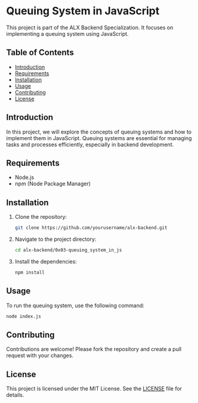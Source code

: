 # Queuing System in JavaScript

This project is part of the ALX Backend Specialization. It focuses on implementing a queuing system using JavaScript.

## Table of Contents
- [Introduction](#introduction)
- [Requirements](#requirements)
- [Installation](#installation)
- [Usage](#usage)
- [Contributing](#contributing)
- [License](#license)

## Introduction
In this project, we will explore the concepts of queuing systems and how to implement them in JavaScript. Queuing systems are essential for managing tasks and processes efficiently, especially in backend development.

## Requirements
- Node.js
- npm (Node Package Manager)

## Installation
1. Clone the repository:
    ```bash
    git clone https://github.com/yourusername/alx-backend.git
    ```
2. Navigate to the project directory:
    ```bash
    cd alx-backend/0x03-queuing_system_in_js
    ```
3. Install the dependencies:
    ```bash
    npm install
    ```

## Usage
To run the queuing system, use the following command:
```bash
node index.js
```

## Contributing
Contributions are welcome! Please fork the repository and create a pull request with your changes.

## License
This project is licensed under the MIT License. See the [LICENSE](LICENSE) file for details.
